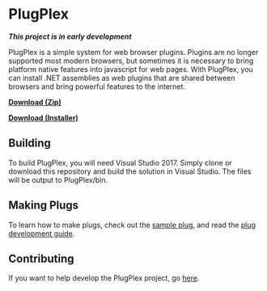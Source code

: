 # PlugPlex
**_This project is in early development_**

PlugPlex is a simple system for web browser plugins. Plugins are no longer supported
most modern browsers, but sometimes it is necessary to bring platform native features
into javascript for web pages. With PlugPlex, you can install .NET assemblies as web plugins
that are shared between browsers and bring powerful features to the internet.

[**Download (Zip)**](https://github.com/Hyperdraw/PlugPlex/releases/download/v1.0.0/PlugPlex.zip)

[**Download (Installer)**](https://github.com/Hyperdraw/PlugPlex/releases/download/v1.0.0/PlugPlex-1.0.0-Setup.exe)

## Building

To build PlugPlex, you will need Visual Studio 2017. Simply clone or download this repository
and build the solution in Visual Studio. The files will be output to PlugPlex/bin.

## Making Plugs

To learn how to make plugs, check out the [sample plug](https://github.com/Hyperdraw/PlugPlex/blob/master/SamplePlug), and read the [plug development guide](https://hyperdraw.github.io/PlugPlex/GUIDE).

## Contributing

If you want to help develop the PlugPlex project, go [here](https://hyperdraw.github.io/PlugPlex/CONTRIBUTING).